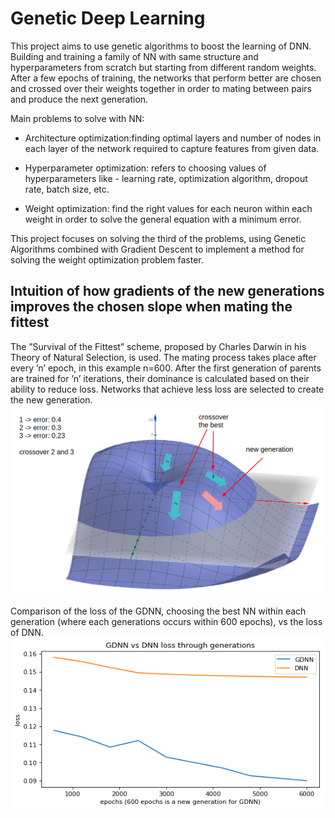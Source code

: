 # Genetic Deep Learning
This project aims to use genetic algorithms to boost the learning of DNN.  Building and training a family  of NN with same structure and hyperparameters from scratch but starting from different random weights.   After a few epochs of training, the networks that perform better are chosen and crossed over their weights together in order to mating between pairs and produce the next generation. 

Main problems to solve with NN:

- Architecture optimization:finding optimal layers and number of nodes in each layer of the network required to capture features from given data.
- Hyperparameter optimization: refers to choosing values of hyperparameters like - learning rate, optimization algorithm, dropout rate, batch size, etc. 

- Weight optimization: find the right values for each neuron within each weight in order to solve the general equation with a minimum error.

This project focuses on solving the third of the problems, using Genetic Algorithms combined with Gradient Descent to implement a method for solving the weight optimization problem faster.


## Intuition of how gradients of the new generations improves the chosen slope when mating the fittest

 The ”Survival of the Fittest” scheme, proposed by Charles Darwin in his Theory of Natural Selection, is used.  The mating process takes place after every ’n’ epoch, in this example n=600. After the first generation of parents are trained for ’n’ iterations, their dominance is calculated based on their ability to reduce loss.  Networks that achieve less loss are selected to create the new generation.
![](img/image2.png)

Comparison of the loss of the GDNN, choosing the best NN within each generation (where each generations occurs within 600 epochs),  vs the loss of DNN.
![](img/loss.png)




